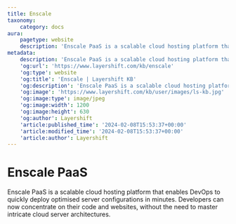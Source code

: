 ```yaml
---
title: Enscale
taxonomy:
    category: docs
aura:
    pagetype: website
    description: 'Enscale PaaS is a scalable cloud hosting platform that enables DevOps to quickly deploy optimised server configurations in minutes.'
metadata:
    description: 'Enscale PaaS is a scalable cloud hosting platform that enables DevOps to quickly deploy optimised server configurations in minutes.'
    'og:url': 'https://www.layershift.com/kb/enscale'
    'og:type': website
    'og:title': 'Enscale | Layershift KB'
    'og:description': 'Enscale PaaS is a scalable cloud hosting platform that enables DevOps to quickly deploy optimised server configurations in minutes.'
    'og:image': 'https://www.layershift.com/kb/user/images/ls-kb.jpg'
    'og:image:type': image/jpeg
    'og:image:width': 1200
    'og:image:height': 630
    'og:author': Layershift
    'article:published_time': '2024-02-08T15:53:37+00:00'
    'article:modified_time': '2024-02-08T15:53:37+00:00'
    'article:author': Layershift
---
```


# Enscale PaaS

Enscale PaaS is a scalable cloud hosting platform that enables DevOps to quickly deploy optimised server configurations in minutes. Developers can now concentrate on their code and websites, without the need to master intricate cloud server architectures.
